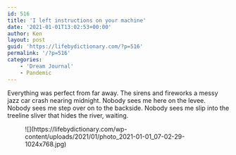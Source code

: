 ```yaml
---
id: 516
title: 'I left instructions on your machine'
date: '2021-01-01T13:02:53+00:00'
author: Ken
layout: post
guid: 'https://lifebydictionary.com/?p=516'
permalink: '/?p=516'
categories:
    - 'Dream Journal'
    - Pandemic
---
```


Everything was perfect from far away. The sirens and fireworks a messy jazz car crash nearing midnight. Nobody sees me here on the levee. Nobody sees me step over on to the backside. Nobody sees me slip into the treeline sliver that hides the river, waiting.

<figure class="wp-block-image size-large">![](https://lifebydictionary.com/wp-content/uploads/2021/01/photo_2021-01-01_07-02-29-1024x768.jpg)</figure>